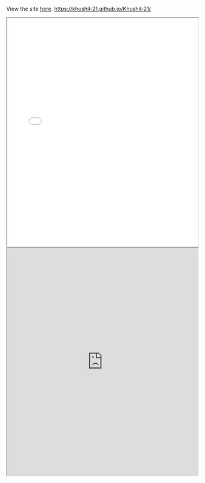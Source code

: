 View the site [here](https://tshirt-customizer-sandy.vercel.app/).
https://khushil-21.github.io/Khushil-21/
<iframe src="index.html" width="100%" height="600"></iframe>
<iframe src="https://khushil-21.github.io/Khushil-21/" width="100%" height="600"></iframe>

